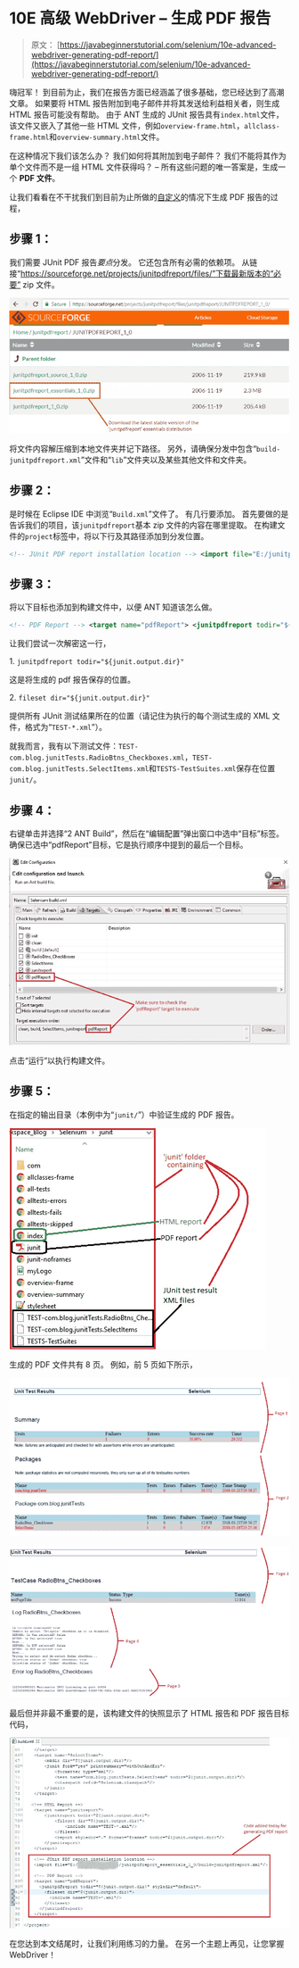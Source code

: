 # 10E 高级 WebDriver – 生成 PDF 报告

> 原文： [https://javabeginnerstutorial.com/selenium/10e-advanced-webdriver-generating-pdf-report/](https://javabeginnerstutorial.com/selenium/10e-advanced-webdriver-generating-pdf-report/)

嗨冠军！ 到目前为止，我们在报告方面已经涵盖了很多基础，您已经达到了高潮文章。 如果要将 HTML 报告附加到电子邮件并将其发送给利益相关者，则生成 HTML 报告可能没有帮助。 由于 ANT 生成的 JUnit 报告具有`index.html`文件，该文件又嵌入了其他一些 HTML 文件，例如`overview-frame.html`，`allclass-frame.html`和`overview-summary.html`文件。

在这种情况下我们该怎么办？ 我们如何将其附加到电子邮件？ 我们不能将其作为单个文件而不是一组 HTML 文件获得吗？ – 所有这些问题的唯一答案是，生成一个 **PDF 文件**。

让我们看看在不干扰我们到目前为止所做的[自定义](https://javabeginnerstutorial.com/selenium/10c-advanced-webdriver-junit-report-customization/)的情况下生成 PDF 报告的过程，

## 步骤 1：

我们需要 JUnit PDF 报告*要点*分发。 它还包含所有必需的依赖项。 从链接“https://sourceforge.net/projects/junitpdfreport/files/”下载最新版本的“必要” zip 文件。

![PDF Essentials Download](img/f3daaf777964f1e44dde697809da3616.png)

将文件内容解压缩到本地文件夹并记下路径。 另外，请确保分发中包含“`build-junitpdfreport.xml`”文件和“`lib`”文件夹以及某些其他文件和文件夹。

## **步骤 2：**

是时候在 Eclipse IDE 中浏览“`Build.xml`”文件了。 有几行要添加。 首先要做的是告诉我们的项目，该`junitpdfreport`基本 zip 文件的内容在哪里提取。 在构建文件的`project`标签中，将以下行及其路径添加到分发位置。

```xml
<!-- JUnit PDF report installation location --> <import file="E:/junitpdfreport_essentials_1_0/build-junitpdfreport.xml"/>
```

## **步骤 3：**

将以下目标也添加到构建文件中，以便 ANT 知道该怎么做。

```xml
<!-- PDF Report --> <target name="pdfReport"> <junitpdfreport todir="${junit.output.dir}" styledir="default"> <fileset dir="${junit.output.dir}"> <include name="TEST-*.xml"/> </fileset> </junitpdfreport> </target>
```

让我们尝试一次解密这一行，

1\. `junitpdfreport todir="${junit.output.dir}"`

这是将生成的 pdf 报告保存的位置。

2\. `fileset dir="${junit.output.dir}"`

提供所有 JUnit 测试结果所在的位置（请记住为执行的每个测试生成的 XML 文件，格式为“`TEST-*.xml`”）。

就我而言，我有以下测试文件：`TEST-com.blog.junitTests.RadioBtns_Checkboxes.xml`，`TEST-com.blog.junitTests.SelectItems.xml`和`TESTS-TestSuites.xml`保存在位置`junit/`。

## **步骤 4：**

右键单击并选择“2 ANT Build”，然后在“编辑配置”弹出窗口中选中“目标”标签。 确保已选中“pdfReport”目标，它是执行顺序中提到的最后一个目标。

![PDF target configuration](img/3afeff61fc34dbc54a4173a3a68f5898.png)

点击“运行”以执行构建文件。

## **步骤 5：**

在指定的输出目录（本例中为“`junit/`”）中验证生成的 PDF 报告。

![JUnit Folder](img/aa7d07ec593be85f4cb61b59a93dfac6.png)

生成的 PDF 文件共有 8 页。 例如，前 5 页如下所示，

![PDF report part 1](img/355dee55d351b9aac326eded2118a8db.png)

![PDF Report part 2](img/a9d33aeeff32831e2eb61b9318a47817.png)

最后但并非最不重要的是，该构建文件的快照显示了 HTML 报告和 PDF 报告目标代码，

![ANT buildfile](img/42bef927c7f8c0a40ebd7edc15606835.png)

在您达到本文结尾时，让我们利用练习的力量。 在另一个主题上再见，让您掌握 WebDriver！
